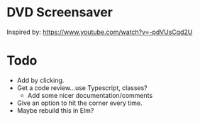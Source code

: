 # DVD Screensaver

Inspired by: https://www.youtube.com/watch?v=-pdVUsCqd2U

# Todo

- Add by clicking.
- Get a code review...use Typescript, classes?
    - Add some nicer documentation/comments
- Give an option to hit the corner every time.
- Maybe rebuild this in Elm?